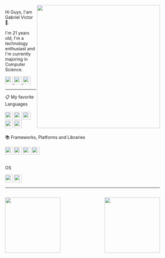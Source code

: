
<img src="https://raw.githubusercontent.com/MicaelliMedeiros/micaellimedeiros/master/image/computer-illustration.png" min-width="400px" max-width="400px" width="400px" align="right">

<p align="left"> 
  Hi Guys, I'am Gabriel Victor 👋</strong>.<br/>
  <br/>
  I'm 21 years old, I'm a technology enthusiast and I'm currently majoring in Computer Science.
</p>




<p align="left">
 
  <a href ="https://www.linkedin.com/in/gabriel-victor-a8b6a0206/"  >
    <img   height="25px" src="https://img.shields.io/badge/linkedin-%230077B5.svg?style=for-the-badge&logo=linkedin&logoColor=white"/>
  </a>

   <a href ="https://www.instagram.com/gvictorbf/"  >
    <img   height="25px" src="https://img.shields.io/badge/Instagram-%23E4405F.svg?style=for-the-badge&logo=Instagram&logoColor=white"/>
  </a>

<a href ="https://www.reddit.com/user/GabrielHidaN/" >
    <img   height="25px" src="https://img.shields.io/badge/Reddit-FF4500?style=for-the-badge&logo=reddit&logoColor=white"/>
  </a>
  
</p>




<div>
  <hr>
📋 My favorite Languages
<div>
  <br>
  <img   height="25px" src="https://img.shields.io/badge/html5-%23E34F26.svg?style=for-the-badge&logo=html5&logoColor=white"/> 
  <img   height="25px" src="https://img.shields.io/badge/css3-%231572B6.svg?style=for-the-badge&logo=css3&logoColor=white"/>
  <img   height="25px" src="https://img.shields.io/badge/python-3670A0?style=for-the-badge&logo=python&logoColor=ffdd54"/>
  <img   height="25px" src="https://img.shields.io/badge/javascript-%23323330.svg?style=for-the-badge&logo=javascript&logoColor=%23F7DF1E"/>
  <img height="25px" src="https://img.shields.io/badge/java-%23ED8B00.svg?style=for-the-badge&logo=openjdk&logoColor=white"/>
</div>

</div>
<br>

<div>
📚 Frameworks, Platforms and Libraries
  <div>
    <br>
    <img   height="25px" src="https://img.shields.io/badge/bootstrap-%238511FA.svg?style=for-the-badge&logo=bootstrap&logoColor=whit"/>
    <img   height="25px" src="https://img.shields.io/badge/django-%23092E20.svg?style=for-the-badge&logo=django&logoColor=white"/>
    <img   height="25px" src="https://img.shields.io/badge/react-%2320232a.svg?style=for-the-badge&logo=react&logoColor=%2361DAFB"/>
    <img  height="25px" src="https://img.shields.io/badge/spring-%236DB33F.svg?style=for-the-badge&logo=spring&logoColor=white"/>
  </div>
</div>
<br>
<div>
<p>OS</p>
  <div>
    <img   height="25px" src="https://img.shields.io/badge/Windows-0078D6?style=for-the-badge&logo=windows&logoColor=white"/>
    <img   height="25px" src="https://img.shields.io/badge/Linux-FCC624?style=for-the-badge&logo=linux&logoColor=black"/>
  </div>
</div>
<hr>


<div>
  <br>
  <img  height="180em" src="https://github-readme-stats.vercel.app/api?username=GabrielHidaN&show_icons=true&theme=highcontrast&include_all_commits=true&count_private=true"/>
  <img align="right" height="180em" src="https://github-readme-stats.vercel.app/api/top-langs/?username=GabrielHidaN&layout=compact&langs_count=16&theme=merko"/>
</div>



